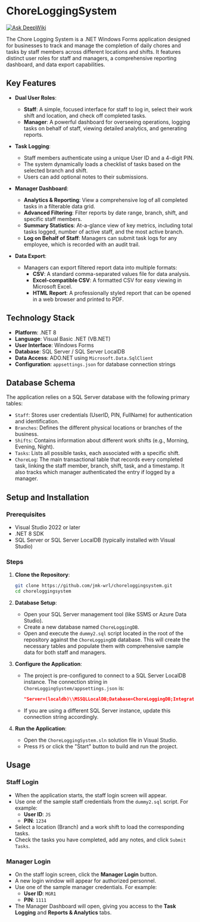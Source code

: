 # ChoreLoggingSystem
[![Ask DeepWiki](https://devin.ai/assets/askdeepwiki.png)](https://deepwiki.com/JMK-WRL/ChoreLoggingSystem)

The Chore Logging System is a .NET Windows Forms application designed for businesses to track and manage the completion of daily chores and tasks by staff members across different locations and shifts. It features distinct user roles for staff and managers, a comprehensive reporting dashboard, and data export capabilities.

## Key Features

- **Dual User Roles**:
    - **Staff**: A simple, focused interface for staff to log in, select their work shift and location, and check off completed tasks.
    - **Manager**: A powerful dashboard for overseeing operations, logging tasks on behalf of staff, viewing detailed analytics, and generating reports.

- **Task Logging**:
    - Staff members authenticate using a unique User ID and a 4-digit PIN.
    - The system dynamically loads a checklist of tasks based on the selected branch and shift.
    - Users can add optional notes to their submissions.

- **Manager Dashboard**:
    - **Analytics & Reporting**: View a comprehensive log of all completed tasks in a filterable data grid.
    - **Advanced Filtering**: Filter reports by date range, branch, shift, and specific staff members.
    - **Summary Statistics**: At-a-glance view of key metrics, including total tasks logged, number of active staff, and the most active branch.
    - **Log on Behalf of Staff**: Managers can submit task logs for any employee, which is recorded with an audit trail.

- **Data Export**:
    - Managers can export filtered report data into multiple formats:
        - **CSV**: A standard comma-separated values file for data analysis.
        - **Excel-compatible CSV**: A formatted CSV for easy viewing in Microsoft Excel.
        - **HTML Report**: A professionally styled report that can be opened in a web browser and printed to PDF.

## Technology Stack

- **Platform**: .NET 8
- **Language**: Visual Basic .NET (VB.NET)
- **User Interface**: Windows Forms
- **Database**: SQL Server / SQL Server LocalDB
- **Data Access**: ADO.NET using `Microsoft.Data.SqlClient`
- **Configuration**: `appsettings.json` for database connection strings

## Database Schema

The application relies on a SQL Server database with the following primary tables:

- `Staff`: Stores user credentials (UserID, PIN, FullName) for authentication and identification.
- `Branches`: Defines the different physical locations or branches of the business.
- `Shifts`: Contains information about different work shifts (e.g., Morning, Evening, Night).
- `Tasks`: Lists all possible tasks, each associated with a specific shift.
- `ChoreLog`: The main transactional table that records every completed task, linking the staff member, branch, shift, task, and a timestamp. It also tracks which manager authenticated the entry if logged by a manager.

## Setup and Installation

### Prerequisites

- Visual Studio 2022 or later
- .NET 8 SDK
- SQL Server or SQL Server LocalDB (typically installed with Visual Studio)

### Steps

1.  **Clone the Repository**:
    ```sh
    git clone https://github.com/jmk-wrl/choreloggingsystem.git
    cd choreloggingsystem
    ```

2.  **Database Setup**:
    - Open your SQL Server management tool (like SSMS or Azure Data Studio).
    - Create a new database named `ChoreLoggingDB`.
    - Open and execute the `dummy2.sql` script located in the root of the repository against the `ChoreLoggingDB` database. This will create the necessary tables and populate them with comprehensive sample data for both staff and managers.

3.  **Configure the Application**:
    - The project is pre-configured to connect to a SQL Server LocalDB instance. The connection string in `ChoreLoggingSystem/appsettings.json` is:
      ```json
      "Server=(localdb)\\MSSQLLocalDB;Database=ChoreLoggingDB;Integrated Security=true;"
      ```
    - If you are using a different SQL Server instance, update this connection string accordingly.

4.  **Run the Application**:
    - Open the `ChoreLoggingSystem.sln` solution file in Visual Studio.
    - Press `F5` or click the "Start" button to build and run the project.

## Usage

### Staff Login

- When the application starts, the staff login screen will appear.
- Use one of the sample staff credentials from the `dummy2.sql` script. For example:
    - **User ID**: `JS`
    - **PIN**: `1234`
- Select a location (Branch) and a work shift to load the corresponding tasks.
- Check the tasks you have completed, add any notes, and click `Submit Tasks`.

### Manager Login

- On the staff login screen, click the **Manager Login** button.
- A new login window will appear for authorized personnel.
- Use one of the sample manager credentials. For example:
    - **User ID**: `MGR1`
    - **PIN**: `1111`
- The Manager Dashboard will open, giving you access to the **Task Logging** and **Reports & Analytics** tabs.
